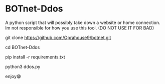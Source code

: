 # BOTnet-Ddos
A python script that will possibly take down a website or home connection. Im not responsible for how you use this tool. (DO NOT USE IT FOR BAD)


git clone https://github.com/Oprahouse9/botnet.git

cd BOTnet-Ddos 

pip install -r requirements.txt 

python3 ddos.py


enjoy😁
